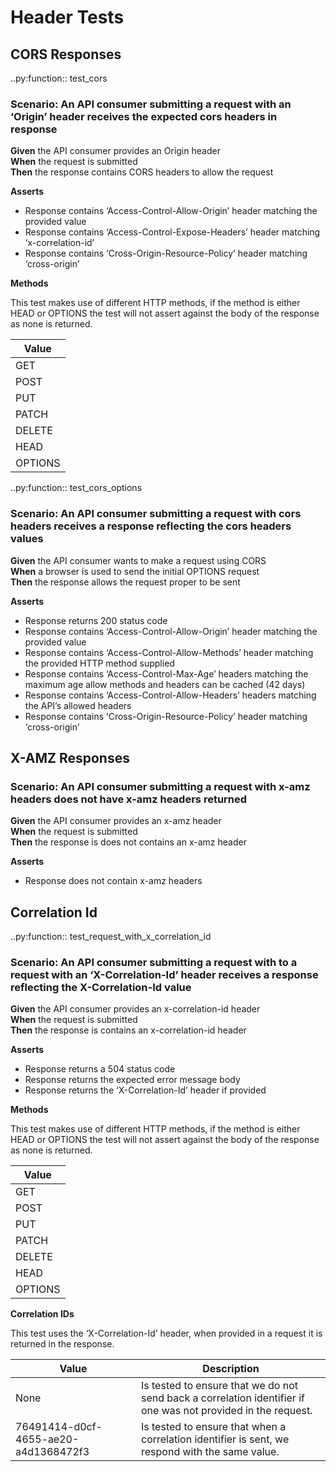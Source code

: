 # Header Tests

## CORS Responses


..py:function:: test_cors

### Scenario: An API consumer submitting a request with an ‘Origin’ header receives the expected cors headers in response

**Given** the API consumer provides an Origin header
<br/>
**When** the request is submitted
<br/>
**Then** the response contains CORS headers to allow the request
<br/>

**Asserts**
- Response contains ‘Access-Control-Allow-Origin’ header matching the provided value
- Response contains ‘Access-Control-Expose-Headers’ header matching ‘x-correlation-id’
- Response contains ‘Cross-Origin-Resource-Policy’ header matching ‘cross-origin’

**Methods**

This test makes use of different HTTP methods, if the method is either HEAD or OPTIONS the test will not assert against the body of the response as none is returned.

| Value   |
|---------|
| GET     |
| POST    |
| PUT     |
| PATCH   |
| DELETE  |
| HEAD    |
| OPTIONS |


..py:function:: test_cors_options

### Scenario: An API consumer submitting a request with cors headers receives a response reflecting the cors headers values

**Given** the API consumer wants to make a request using CORS
<br/>
**When** a browser is used to send the initial OPTIONS request
<br/>
**Then** the response allows the request proper to be sent
<br/>

**Asserts**
- Response returns 200 status code
- Response contains ‘Access-Control-Allow-Origin’ header matching the provided value
- Response contains ‘Access-Control-Allow-Methods’ header matching the provided HTTP method supplied
- Response contains ‘Access-Control-Max-Age’ headers matching the maximum age allow methods and headers can be cached (42 days)
- Response contains ‘Access-Control-Allow-Headers’ headers matching the API’s allowed headers
- Response contains ‘Cross-Origin-Resource-Policy’ header matching ‘cross-origin’

## X-AMZ Responses


### Scenario: An API consumer submitting a request with x-amz headers does not have x-amz headers returned

**Given** the API consumer provides an x-amz header
<br/>
**When** the request is submitted
<br/>
**Then** the response is does not contains an x-amz header
<br/>

**Asserts**
- Response does not contain x-amz headers

## Correlation Id


..py:function:: test_request_with_x_correlation_id

### Scenario: An API consumer submitting a request with to a request with an ‘X-Correlation-Id’ header receives a response reflecting the X-Correlation-Id value

**Given** the API consumer provides an x-correlation-id header
<br/>
**When** the request is submitted
<br/>
**Then** the response is contains an x-correlation-id header
<br/>

**Asserts**
- Response returns a 504 status code
- Response returns the expected error message body
- Response returns the ‘X-Correlation-Id’ header if provided

**Methods**

This test makes use of different HTTP methods, if the method is either HEAD or OPTIONS the test will not assert against the body of the response as none is returned.

| Value   |
|---------|
| GET     |
| POST    |
| PUT     |
| PATCH   |
| DELETE  |
| HEAD    |
| OPTIONS |

**Correlation IDs**

This test uses the ‘X-Correlation-Id’ header, when provided in a request it is returned in the response.

| Value                                | Description                                                                                                   |
|--------------------------------------|---------------------------------------------------------------------------------------------------------------|
| None                                 | Is tested to ensure that we do not send back a correlation identifier if one was not provided in the request. |
| 76491414-d0cf-4655-ae20-a4d1368472f3 | Is tested to ensure that when a correlation identifier is sent, we respond with the same value.               |

